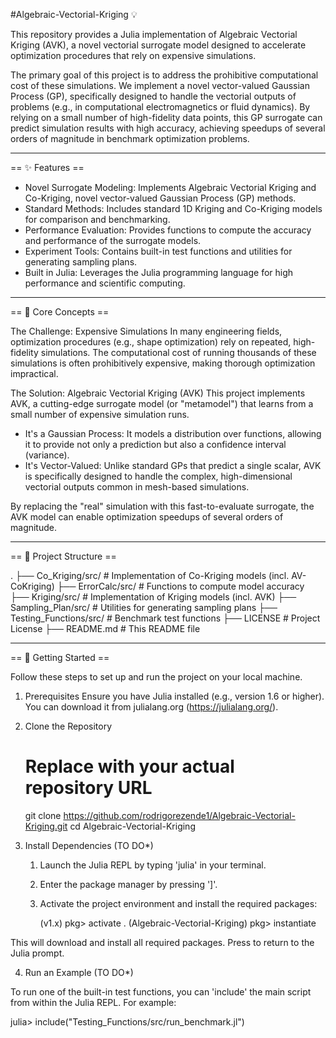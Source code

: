 #Algebraic-Vectorial-Kriging 💡

This repository provides a Julia implementation of Algebraic Vectorial Kriging (AVK), a novel vectorial surrogate model designed to accelerate optimization procedures that rely on expensive simulations.

The primary goal of this project is to address the prohibitive computational cost of these simulations. We implement a novel vector-valued Gaussian Process (GP), specifically designed to handle the vectorial outputs of problems (e.g., in computational electromagnetics or fluid dynamics). By relying on a small number of high-fidelity data points, this GP surrogate can predict simulation results with high accuracy, achieving speedups of several orders of magnitude in benchmark optimization problems.

---------------------------------

== ✨ Features ==

* Novel Surrogate Modeling: Implements Algebraic Vectorial Kriging and Co-Kriging, novel vector-valued Gaussian Process (GP) methods.
* Standard Methods: Includes standard 1D Kriging and Co-Kriging models for comparison and benchmarking.
* Performance Evaluation: Provides functions to compute the accuracy and performance of the surrogate models.
* Experiment Tools: Contains built-in test functions and utilities for generating sampling plans.
* Built in Julia: Leverages the Julia programming language for high performance and scientific computing.

---------------------------------

== 🧠 Core Concepts ==

The Challenge: Expensive Simulations
In many engineering fields, optimization procedures (e.g., shape optimization) rely on repeated, high-fidelity simulations. The computational cost of running thousands of these simulations is often prohibitively expensive, making thorough optimization impractical.

The Solution: Algebraic Vectorial Kriging (AVK)
This project implements AVK, a cutting-edge surrogate model (or "metamodel") that learns from a small number of expensive simulation runs.
* It's a Gaussian Process: It models a distribution over functions, allowing it to provide not only a prediction but also a confidence interval (variance).
* It's Vector-Valued: Unlike standard GPs that predict a single scalar, AVK is specifically designed to handle the complex, high-dimensional vectorial outputs common in mesh-based simulations.

By replacing the "real" simulation with this fast-to-evaluate surrogate, the AVK model can enable optimization speedups of several orders of magnitude.

---------------------------------

== 📂 Project Structure ==

.
├── Co_Kriging/src/         # Implementation of Co-Kriging models (incl. AV-CoKriging)
├── ErrorCalc/src/          # Functions to compute model accuracy
├── Kriging/src/            # Implementation of Kriging models (incl. AVK)
├── Sampling_Plan/src/      # Utilities for generating sampling plans
├── Testing_Functions/src/  # Benchmark test functions
├── LICENSE                 # Project License
├── README.md               # This README file

---------------------------------

== 🚀 Getting Started ==

Follow these steps to set up and run the project on your local machine.

1. Prerequisites
Ensure you have Julia installed (e.g., version 1.6 or higher). You can download it from julialang.org (https://julialang.org/).

2. Clone the Repository

   # Replace with your actual repository URL
   git clone https://github.com/rodrigorezende1/Algebraic-Vectorial-Kriging.git
   cd Algebraic-Vectorial-Kriging

3. Install Dependencies (TO DO*)

   1. Launch the Julia REPL by typing 'julia' in your terminal.
   2. Enter the package manager by pressing ']'.
   3. Activate the project environment and install the required packages:

      (v1.x) pkg> activate .
      (Algebraic-Vectorial-Kriging) pkg> instantiate

This will download and install all required packages. Press <backspace> to return to the Julia prompt.

4. Run an Example (TO DO*)

To run one of the built-in test functions, you can 'include' the main script from within the Julia REPL. For example:

   julia> include("Testing_Functions/src/run_benchmark.jl")
